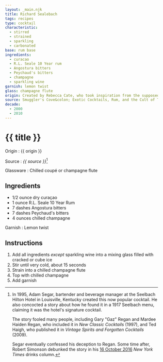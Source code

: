 ```yaml
---
layout: _main.njk
title: Richard Sealebach
tags: recipes
type: cocktail
characteristic:
  - stirred
  - strained
  - sparkling
  - carbonated
base: rum base
ingredients:
  - curacao
  - R.L. Seale 10 Year rum
  - Angostura bitters
  - Peychaud's bitters
  - champagne
  - sparkling wine
garnish: lemon twist
glass: champagne flute
origin: Created by Rebecca Cate, who took inspiration from the supposedly vintage and unarguably now-classic Seelbach cocktail.
source: Smuggler's Cove&colon; Exotic Cocktails, Rum, and the Cult of Tiki
decade:
  - 2000
  - 2010
---
```


<!-- markdownlint-disable MD025 -->
# {{ title }}
<!-- markdownlint-disable MD025 -->

Origin
  : {{ origin }}

Source
  : <cite>{{ source }}</cite>[^1]

Glassware
  : Chilled coupé or champagne flute

[^1]: In 1995, Adam Segar, bartender and beverage manager at the Seelbach Hilton Hotel in Louisville, Kentucky created this now popular cocktail. He also concocted a story about how he found it in a 1917 Seelbach menu, claiming it was the hotel's signature cocktail.

    The story fooled many people, including Gary "Gaz" Regan and Mardee Haiden Regan, who included it in <cite>New Classic Cocktails</cite> (1997), and Ted Haigh, who published it in <cite>Vintage Spirits and Forgotten Cocktails</cite> (2009).

    Segar eventually confessed his deception to Regan. Some time after, Robert Simonson debunked the story in his <a href="https://www.nytimes.com/2016/11/02/dining/seelbach-cocktail-louisville-fake.html" target="_blank" rel="external noopener">16 October 2016</a> <cite>New York Times</cite> drinks column.

## Ingredients

* 1/2 ounce dry curaçao
* 1 ounce R.L. Seale 10 Year Rum
* 7 dashes Angostura bitters
* 7 dashes Peychaud's bitters
* 4 ounces chilled champagne

Garnish
  : Lemon twist

## Instructions

1. Add all ingredients *except* sparkling wine into a mixing glass filled with cracked or cube ice
2. Stir until very cold, about 15 seconds
3. Strain into a chilled champagne flute
4. Top with chilled champagne
5. Add garnish
